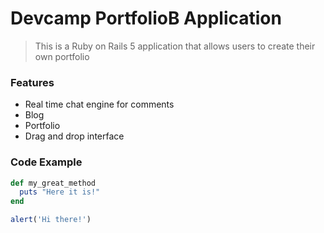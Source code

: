 # Devcamp PortfolioB Application

>  This is a Ruby on Rails 5 application that allows users to create their own portfolio

### Features

- Real time chat engine for comments
- Blog
- Portfolio
- Drag and drop interface

### Code Example

```ruby
def my_great_method
  puts "Here it is!"
end
```
```javascript
alert('Hi there!')
```
